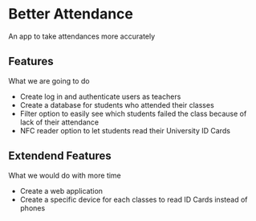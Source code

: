 # Better Attendance
An app to take attendances more accurately

## Features
What we are going to do
* Create log in and authenticate users as teachers
* Create a database for students who attended their classes
* Filter option to easily see which students failed the class because of lack of their attendance
* NFC reader option to let students read their University ID Cards

## Extendend Features
What we would do with more time
* Create a web application
* Create a specific device for each classes to read ID Cards instead of phones
